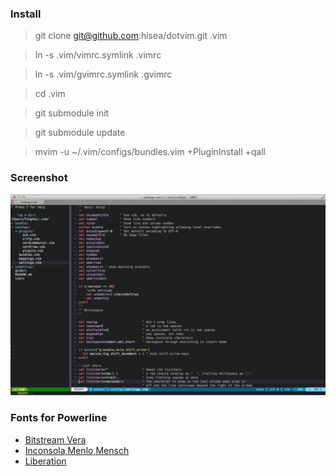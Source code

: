 ### Install
> git clone git@github.com:hisea/dotvim.git .vim

> ln -s .vim/vimrc.symlink .vimrc

> ln -s .vim/gvimrc.symlink .gvimrc

> cd .vim

> git submodule init

> git submodule update

> mvim -u ~/.vim/configs/bundles.vim +PluginInstall +qall

### Screenshot
![Screenshot](https://github.com/hisea/dotvim/raw/master/screenshot.png)

### Fonts for Powerline
* [Bitstream Vera](https://gist.github.com/1695735)
* [Inconsola,Menlo,Mensch](https://gist.github.com/1595572)
* [Liberation](https://github.com/Lokaltog/powerline-fonts/tree/master/LiberationMono)
